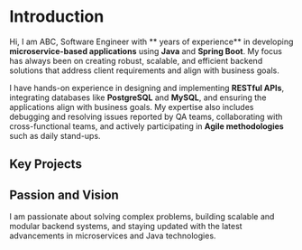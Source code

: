 # Introduction

Hi, I am ABC, Software Engineer with ** years of experience** in developing **microservice-based applications** using **Java** and **Spring Boot**. My focus has always been on creating robust, scalable, and efficient backend solutions that address client requirements and align with business goals.

I have hands-on experience in designing and implementing **RESTful APIs**, integrating databases like **PostgreSQL** and **MySQL**, and ensuring the applications align with business goals. My expertise also includes debugging and resolving issues reported by QA teams, collaborating with cross-functional teams, and actively participating in **Agile methodologies** such as daily stand-ups.
## Key Projects
## Passion and Vision

I am passionate about solving complex problems, building scalable and modular backend systems, and staying updated with the latest advancements in microservices and Java technologies.
